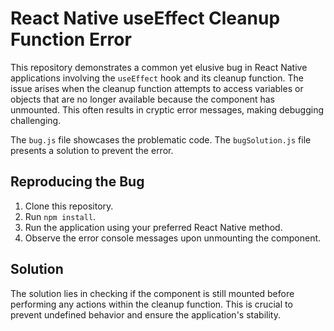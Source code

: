 # React Native useEffect Cleanup Function Error

This repository demonstrates a common yet elusive bug in React Native applications involving the `useEffect` hook and its cleanup function.  The issue arises when the cleanup function attempts to access variables or objects that are no longer available because the component has unmounted.  This often results in cryptic error messages, making debugging challenging.

The `bug.js` file showcases the problematic code. The `bugSolution.js` file presents a solution to prevent the error.

## Reproducing the Bug

1. Clone this repository.
2. Run `npm install`.
3. Run the application using your preferred React Native method.
4. Observe the error console messages upon unmounting the component.

## Solution

The solution lies in checking if the component is still mounted before performing any actions within the cleanup function.  This is crucial to prevent undefined behavior and ensure the application's stability.